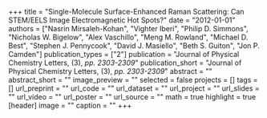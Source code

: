 +++
title = "Single-Molecule Surface-Enhanced Raman Scattering: Can STEM/EELS Image Electromagnetic Hot Spots?"
date = "2012-01-01"
authors = ["Nasrin Mirsaleh-Kohan", "Vighter Iberi", "Philip D. Simmons", "Nicholas W. Bigelow", "Alex Vaschillo", "Meng M. Rowland", "Michael D. Best", "Stephen J. Pennycook", "David J. Masiello", "Beth S. Guiton", "Jon P. Camden"]
publication_types = ["2"]
publication = "Journal of Physical Chemistry Letters, (3), _pp. 2303-2309_"
publication_short = "Journal of Physical Chemistry Letters, (3), _pp. 2303-2309_"
abstract = ""
abstract_short = ""
image_preview = ""
selected = false
projects = []
tags = []
url_preprint = ""
url_code = ""
url_dataset = ""
url_project = ""
url_slides = ""
url_video = ""
url_poster = ""
url_source = ""
math = true
highlight = true
[header]
image = ""
caption = ""
+++

